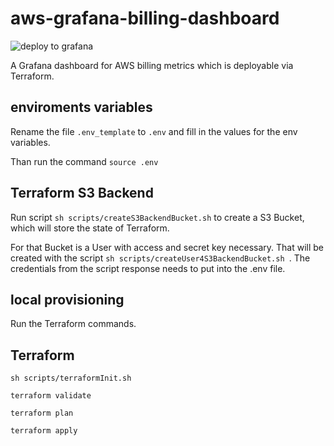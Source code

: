 # aws-grafana-billing-dashboard

![deploy to grafana](https://github.com/JohannesKonings/aws-grafana-billing-dashboard/workflows/deploy%20to%20grafana/badge.svg)

A Grafana dashboard for AWS billing metrics which is deployable via Terraform.

## enviroments variables

Rename the file `.env_template` to `.env` and fill in the values for the env variables.

Than run the command `source .env`

## Terraform S3 Backend

Run script `sh scripts/createS3BackendBucket.sh` to create a S3 Bucket, which will store the state of Terraform.

For that Bucket is a User with access and secret key necessary. That will be created with the script `sh scripts/createUser4S3BackendBucket.sh `.
The credentials from the script response needs to put into the .env file.

## local provisioning

Run the Terraform commands.

## Terraform

`sh scripts/terraformInit.sh`

`terraform validate`

`terraform plan`

`terraform apply`
